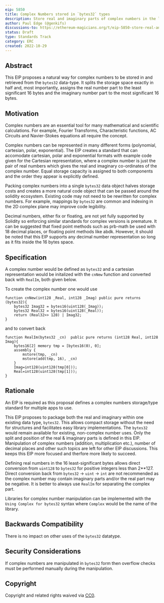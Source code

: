 ```yaml
---
eip: 5850
title: Complex Numbers stored in `bytes32` types
description: Store real and imaginary parts of complex numbers in the least significant and most significant 16 bytes respectively of a `bytes32` type.
author: Paul Edge (@genkifs)
discussions-to: https://ethereum-magicians.org/t/eip-5850-store-real-and-imaginary-parts-of-complex-numbers-in-the-least-significant-and-most-significant-16-bytes-respectively-of-a-bytes32-type/11532
status: Draft
type: Standards Track
category: ERC
created: 2022-10-29
---
```

 
## Abstract

This EIP proposes a natural way for complex numbers to be stored in and retrieved from the `bytes32` data-type.  It splits the storage space exactly in half and, most importantly, assigns the real number part to the least significant 16 bytes and the imaginary number part to the most significant 16 bytes.

## Motivation

Complex numbers are an essential tool for many mathematical and scientific calculations.  For example, Fourier Transforms, Characteristic functions, AC Circuits and Navier-Stokes equations all require the concept.

Complex numbers can be represented in many different forms (polynomial, cartesian, polar, exponential).  The EIP creates a standard that can accomodate cartesian, polar and exponential formats with example code given for the Cartesian representation, where a complex number is just the pair of real numbers which gives the real and imaginary co-ordinates of the complex number. Equal storage capacity is assigned to both components and the order they appear is explicitly defined.  

Packing complex numbers into a single `bytes32` data object halves storage costs and creates a more natural code object that can be passed around the solidity ecosystem.  Existing code may not need to be rewritten for complex numbers.  For example, mappings by `bytes32` are common and indexing in the 2D complex plane may improve code legibility.  

Decimal numbers, either fix or floating, are not yet fully supported by Solidity so enforcing similar standards for complex versions is premature.  It can be suggested that fixed point methods such as prb-math be used with 18 decimal places, or floating point methods like abdk.  However, it should be noted that this EIP supports any decimal number representation so long as it fits inside the 16 bytes space.

## Specification

A complex number would be defined as `bytes32` and a cartesian representation would be initalized with the `cnNew` function and converted back with `RealIm`, both given below.

To create the complex number one would use

```solidity
function cnNew(int128 _Real, int128 _Imag) public pure returns (bytes32){
    bytes32 Imag32 = bytes16(uint128(_Imag));
    bytes32 Real32 = bytes16(uint128(_Real));
    return (Real32>> 128) | Imag32;
}
```

and to convert back

```solidity
function RealIm(bytes32 _cn)  public pure returns (int128 Real, int128 Imag){
    bytes16[2] memory tmp = [bytes16(0), 0];
    assembly {
        mstore(tmp, _cn)
        mstore(add(tmp, 16), _cn)
    }
    Imag=int128(uint128(tmp[0]));
    Real=int128(uint128(tmp[1]));
}
```

## Rationale

An EIP is required as this proposal defines a complex numbers storage/type standard for multiple apps to use.

This EIP proposes to package both the real and imaginary within one existing data type, `bytes32`.  This allows compact storage without the need for structures and facilitates easy library implementations.  The `bytes32` would remain available for existing, non-complex number uses.
Only the split and position of the real & imaginary parts is defined in this EIP.  Manipulation of complex numbers (addition, multiplication etc.), number of decimal places and other such topics are left for other EIP discussions.  This keeps this EIP more focused and therfore more likely to succeed.

Defining real numbers in the 16 least-significant bytes allows direct conversion from `uint128` to `bytes32` for positive integers less than 2**127.  
Direct conversion back from `bytes32` -> `uint` -> `int` are not recommended as the complex number may contain imaginary parts and/or the real part may be negative. It is better to always use `RealIm` for separating the complex part.  

Libraries for complex number manipulation can be implemented with the `Using Complex for bytes32` syntax where `Complex` would be the name of the library.  

## Backwards Compatibility

There is no impact on other uses of the `bytes32` datatype.  

## Security Considerations

If complex numbers are manipulated in `bytes32` form then overflow checks must be performed manually during the manipulation.

## Copyright

Copyright and related rights waived via [CC0](../LICENSE.md).
